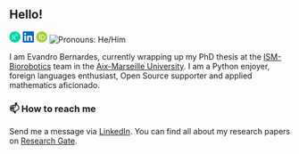 ## Hello!

<p>
<a href="https://www.researchgate.net/profile/Evandro-Bernardes-2"><img height="20" src="./icons/researchgate.svg" alt=""/></a>
<a href="https://www.linkedin.com/in/evandro-bernardes/"><img height="20" src="./icons/linkedin.svg" alt=""/></a>
<a href="https://orcid.org/0000-0001-7239-0878"><img height="20" src="./icons/orcid.svg" alt=""/></a>
<img src="https://img.shields.io/badge/Pronouns-He%2FHim-blue" height="20" alt="Pronouns: He/Him"/>
</p>

I am Evandro Bernardes, currently wrapping up my PhD thesis at the [ISM-Biorobotics](https://ism.univ-amu.fr/en/biorob) team in the [Aix-Marseille University](https://www.univ-amu.fr/). I am a Python enjoyer, foreign languages enthusiast, Open Source supporter and applied mathematics aficionado.

### 📫 How to reach me
Send me a message via [LinkedIn](https://www.linkedin.com/in/evandro-bernardes/). You can find all about my research papers on [Research Gate](https://www.researchgate.net/profile/Evandro-Bernardes-2).
